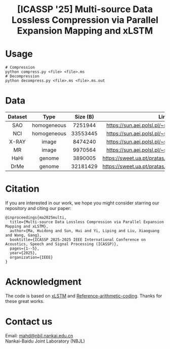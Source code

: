 <div align="center">
<h1>[ICASSP '25] Multi-source Data Lossless Compression via Parallel Expansion Mapping and xLSTM</h1>
</div>

# Usage
```
# Compression
python compress.py <file> <file>.ms
# Decompression
python decompress.py <file>.ms <file>.ms.out
```

# Data
| Dataset | Type        | Size (B)  | Link                                               |
|:-------:|:-----------:|:---------:|:--------------------------------------------------:|
| SAO     | homogeneous | 7251944   | https://sun.aei.polsl.pl/~sdeor/corpus/silesia.zip |
| NCI     | homogeneous | 33553445  | https://sun.aei.polsl.pl/~sdeor/corpus/silesia.zip |
| X-RAY   | image       | 8474240   | https://sun.aei.polsl.pl/~sdeor/corpus/silesia.zip |
| MR      | image       | 9970564   | https://sun.aei.polsl.pl/~sdeor/corpus/silesia.zip |
| HaHi    | genome      | 3890005   | https://sweet.ua.pt/pratas/datasets/DNACorpus.zip  |
| DrMe    | genome      | 32181429  | https://sweet.ua.pt/pratas/datasets/DNACorpus.zip  |

# Citation
If you are interested in our work, we hope you might consider starring our repository and citing our paper:
```
@inproceedings{ma2025multi,
  title={Multi-source Data Lossless Compression via Parallel Expansion Mapping and xLSTM},
  author={Ma, Huidong and Sun, Hui and Yi, Liping and Liu, Xiaoguang and Wang, Gang},
  booktitle={ICASSP 2025-2025 IEEE International Conference on Acoustics, Speech and Signal Processing (ICASSP)},
  pages={1--5},
  year={2025},
  organization={IEEE}
}
```

# Acknowledgment
The code is based on [xLSTM](https://github.com/NX-AI/xlstm) and [Reference-arithmetic-coding](https://github.com/nayuki/Reference-arithmetic-coding). Thanks for these great works.

# Contact us
Email: mahd@nbjl.nankai.edu.cn  
Nankai-Baidu Joint Laboratory (NBJL)



